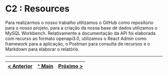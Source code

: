 # C2 : Resources

Para realizarmos o nosso trabalho utilizamos o GitHub como repositorio para o nosso projeto, para a criação da nossa base de dados utilizamos o MySQL Workbench. 
Relativamente a documentação da API foi elaborada com recurso ao formato openapi3.0, utilizamos o React Admin como framework para a aplicação, o Postman para consulta de recursos e o Markdown para elaborar o relatório.

---
[< Anterior](c1.md) | [^ Main](../../../) | [Próximo >](c3.md)
:--- | :---: | ---: 
